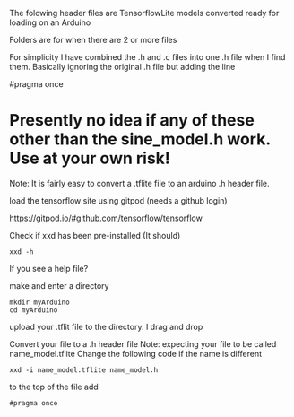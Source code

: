 The folowing header files are TensorflowLite models converted ready for loading on an Arduino

Folders are for when there are 2 or more files


For simplicity I have combined the .h and .c files into one .h file when I find them. Basically ignoring the original  .h file but adding the line


#pragma once



# Presently no idea if any of these other than the sine_model.h work. Use at your own risk!


Note: It is fairly easy to convert a .tflite file to an arduino .h header file.


load the tensorflow site using gitpod (needs a github login)

https://gitpod.io/#github.com/tensorflow/tensorflow

Check if xxd has been pre-installed (It should)

```xxd -h```

If you see a help file?

make and enter a directory

``` 
mkdir myArduino 
cd myArduino

```

upload your .tflit file to the directory. I drag and drop

Convert your file to a .h header file
Note: expecting your file to be called name_model.tflite Change the following code if the name is different



``` xxd -i name_model.tflite name_model.h ```


to the top of the file add

``` #pragma once ```









